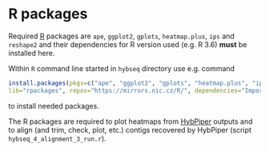 # R packages

Required [R](https://www.r-project.org/) packages are `ape`, `ggplot2`, `gplots`, `heatmap.plus`, `ips` and `reshape2` and their dependencies for R version used (e.g. R 3.6) **must** be installed here.

Within `R` command line started in `hybseq` directory use e.g. command

```R
install.packages(pkgs=c("ape", "ggplot2", "gplots", "heatmap.plus", "ips", "reshape"),
lib="rpackages", repos="https://mirrors.nic.cz/R/", dependencies="Imports")
```

to install needed packages.

The R packages are required to plot heatmaps from [HybPiper](https://github.com/mossmatters/HybPiper/wiki) outputs and to align (and trim, check, plot, etc.) contigs recovered by HybPiper (script `hybseq_4_alignment_3_run.r`).

